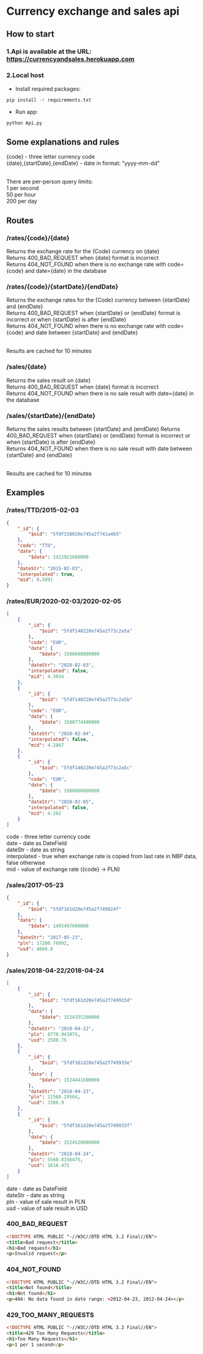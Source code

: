 # Currency exchange and sales api

## How to start

### 1.Api is available at the URL: https://currencyandsales.herokuapp.com

### 2.Local host
- Install required packages:
```Bash
pip install -r requirements.txt
```
- Run app:
```Bash
python Api.py
```
## Some explanations and rules
{code} - three letter currency code <br>
{date},{startDate},{endDate} - date in format: "yyyy-mm-dd"<br><br>

There are per-person query limits:<br>
1 per second<br>
50 per hour<br>
200 per day<br>

## Routes
### /rates/{code}/{date}
Returns the exchange rate for the {Code} currency on {date}<br>
Returns 400_BAD_REQUEST when {date} format is incorrect<br>
Returns 404_NOT_FOUND when there is no exchange rate with code={code} and date={date} in the database<br>

### /rates/{code}/{startDate}/{endDate}
Returns the exchange rates for the {Code} currency between {startDate} and {endDate}<br>
Returns 400_BAD_REQUEST when {startDate} or {endDate} format is incorrect or when {startDate} is after {endDate}<br>
Returns 404_NOT_FOUND when there is no exchange rate with code={code} and date between {startDate} and {endDate}<br><br>

Results are cached for 10 minutes<br>

### /sales/{date}
Returns the sales result on {date}<br>
Returns 400_BAD_REQUEST when {date} format is incorrect<br>
Returns 404_NOT_FOUND when there is no sale result with date={date} in the database<br>

### /sales/{startDate}/{endDate}
Returns the sales results between {startDate} and {endDate}
Returns 400_BAD_REQUEST when {startDate} or {endDate} format is incorrect or when {startDate} is after {endDate}<br>
Returns 404_NOT_FOUND when there is no sale result with date between {startDate} and {endDate}<br><br>

Results are cached for 10 minutes<br>

## Examples
### /rates/TTD/2015-02-03
```json
{
    "_id": {
        "$oid": "5fdf150020e745a2f741a4b5"
    },
    "code": "TTD",
    "date": {
        "$date": 1422921600000
    },
    "dateStr": "2015-02-03",
    "interpolated": true,
    "mid": 0.5891
}
```

### /rates/EUR/2020-02-03/2020-02-05
```json
[
    {
        "_id": {
            "$oid": "5fdf140220e745a2f73c2a5a"
        },
        "code": "EUR",
        "date": {
            "$date": 1580688000000
        },
        "dateStr": "2020-02-03",
        "interpolated": false,
        "mid": 4.3034
    },
    {
        "_id": {
            "$oid": "5fdf140220e745a2f73c2a5b"
        },
        "code": "EUR",
        "date": {
            "$date": 1580774400000
        },
        "dateStr": "2020-02-04",
        "interpolated": false,
        "mid": 4.2867
    },
    {
        "_id": {
            "$oid": "5fdf140220e745a2f73c2a5c"
        },
        "code": "EUR",
        "date": {
            "$date": 1580860800000
        },
        "dateStr": "2020-02-05",
        "interpolated": false,
        "mid": 4.262
    }
]

```
code - three letter currency code <br>
date - date as DateField<br>
dateStr - date as string<br>
interpolated - true when exchange rate is copied from last rate in NBP data, false otherwise<br>
mid - value of exchange rate ({code} -> PLN)<br>

### /sales/2017-05-23
```json
{
    "_id": {
        "$oid": "5fdf161d20e745a2f749924f"
    },
    "date": {
        "$date": 1495497600000
    },
    "dateStr": "2017-05-23",
    "pln": 17200.76992,
    "usd": 4604.8
}
```

### /sales/2018-04-22/2018-04-24
```json
[
    {
        "_id": {
            "$oid": "5fdf161d20e745a2f749933d"
        },
        "date": {
            "$date": 1524355200000
        },
        "dateStr": "2018-04-22",
        "pln": 8770.943875,
        "usd": 2588.75
    },
    {
        "_id": {
            "$oid": "5fdf161d20e745a2f749933e"
        },
        "date": {
            "$date": 1524441600000
        },
        "dateStr": "2018-04-23",
        "pln": 11568.29564,
        "usd": 3386.9
    },
    {
        "_id": {
            "$oid": "5fdf161d20e745a2f749933f"
        },
        "date": {
            "$date": 1524528000000
        },
        "dateStr": "2018-04-24",
        "pln": 5560.8356475,
        "usd": 1616.475
    }
]
```
date - date as DateField<br>
dateStr - date as string<br>
pln - value of sale result in PLN<br>
usd - value of sale result in USD<br>

### 400_BAD_REQUEST
```html
<!DOCTYPE HTML PUBLIC "-//W3C//DTD HTML 3.2 Final//EN">
<title>Bad request</title>
<h1>Bad request</h1>
<p>Invalid request</p>
```
### 404_NOT_FOUND
```html
<!DOCTYPE HTML PUBLIC "-//W3C//DTD HTML 3.2 Final//EN">
<title>Not found</title>
<h1>Not found</h1>
<p>404: No data found in date range: <2012-04-23, 2012-04-24></p>
```

### 429_TOO_MANY_REQUESTS
```html
<!DOCTYPE HTML PUBLIC "-//W3C//DTD HTML 3.2 Final//EN">
<title>429 Too Many Requests</title>
<h1>Too Many Requests</h1>
<p>1 per 1 second</p>
```

